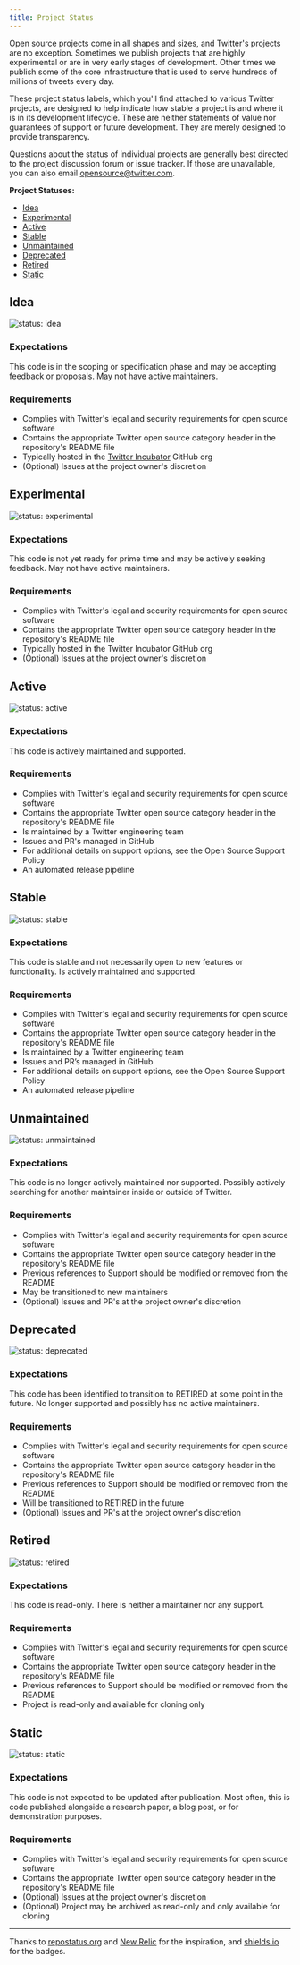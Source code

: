 ```yaml
---
title: Project Status
---
```


Open source projects come in all shapes and sizes, and Twitter's projects are no
exception. Sometimes we publish projects that are highly experimental or are in
very early stages of development. Other times we publish some of the core
infrastructure that is used to serve hundreds of millions of tweets every day.

These project status labels, which you'll find attached to various Twitter
projects, are designed to help indicate how stable a project is and where it is
in its development lifecycle. These are neither statements of value nor
guarantees of support or future development. They are merely designed to provide
transparency.

Questions about the status of individual projects are generally best directed to
the project discussion forum or issue tracker. If those are unavailable, you can
also email opensource@twitter.com.


**Project Statuses:**
 - [Idea](#idea)
 - [Experimental](#experimental)
 - [Active](#active)
 - [Stable](#stable)
 - [Unmaintained](#unmaintained)
 - [Deprecated](#deprecated)
 - [Retired](#retired)
 - [Static](#static)

## Idea

![status: idea](idea.svg)

### Expectations

This code is in the scoping or specification phase and may be accepting feedback or proposals. May not have active maintainers.

### Requirements

- Complies with Twitter's legal and security requirements for open source software
- Contains the appropriate Twitter open source category header in the repository's README file
- Typically hosted in the [Twitter Incubator](https://github.com/twitter-incubator) GitHub org
- (Optional) Issues at the project owner's discretion

## Experimental

![status: experimental](experimental.svg)

### Expectations

This code is not yet ready for prime time and may be actively seeking feedback. May not have active maintainers.

### Requirements

- Complies with Twitter's legal and security requirements for open source software
- Contains the appropriate Twitter open source category header in the repository's README file
- Typically hosted in the Twitter Incubator GitHub org
- (Optional) Issues at the project owner's discretion

## Active

![status: active](active.svg)

### Expectations

This code is actively maintained and supported.

### Requirements

- Complies with Twitter's legal and security requirements for open source software
- Contains the appropriate Twitter open source category header in the repository's README file
- Is maintained by a Twitter engineering team
- Issues and PR's managed in GitHub
- For additional details on support options, see the Open Source Support Policy
- An automated release pipeline

## Stable

![status: stable](stable.svg)

### Expectations

This code is stable and not necessarily open to new features or functionality. Is actively maintained and supported.

### Requirements

- Complies with Twitter's legal and security requirements for open source software
- Contains the appropriate Twitter open source category header in the repository's README file
- Is maintained by a Twitter engineering team
- Issues and PR’s managed in GitHub
- For additional details on support options, see the Open Source Support Policy
- An automated release pipeline

## Unmaintained

![status: unmaintained](unmaintained.svg)

### Expectations

This code is no longer actively maintained nor supported. Possibly actively searching for another maintainer inside or outside of Twitter.

### Requirements

- Complies with Twitter's legal and security requirements for open source software
- Contains the appropriate Twitter open source category header in the repository's README file
- Previous references to Support should be modified or removed from the README
- May be transitioned to new maintainers
- (Optional) Issues and PR's at the project owner's discretion

## Deprecated

![status: deprecated](deprecated.svg)

### Expectations

This code has been identified to transition to RETIRED at some point in the future. No longer supported and possibly has no active maintainers.

### Requirements

- Complies with Twitter's legal and security requirements for open source software
- Contains the appropriate Twitter open source category header in the repository's README file
- Previous references to Support should be modified or removed from the README
- Will be transitioned to RETIRED in the future
- (Optional) Issues and PR's at the project owner's discretion

## Retired

![status: retired](retired.svg)

### Expectations

This code is read-only. There is neither a maintainer nor any support.

### Requirements

- Complies with Twitter's legal and security requirements for open source software
- Contains the appropriate Twitter open source category header in the repository's README file
- Previous references to Support should be modified or removed from the README
- Project is read-only and available for cloning only

## Static

![status: static](static.svg)

### Expectations

This code is not expected to be updated after publication. Most often, this is
code published alongside a research paper, a blog post, or for demonstration
purposes.

### Requirements

- Complies with Twitter's legal and security requirements for open source software
- Contains the appropriate Twitter open source category header in the repository's README file
- (Optional) Issues at the project owner's discretion
- (Optional) Project may be archived as read-only and only available for cloning

---
Thanks to [repostatus.org](https://www.repostatus.org/) and [New
Relic](https://opensource.newrelic.com/oss-category/) for the inspiration, and
[shields.io](https://shields.io/) for the badges.
